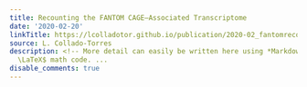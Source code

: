 ```yaml
---
title: Recounting the FANTOM CAGE–Associated Transcriptome
date: '2020-02-20'
linkTitle: https://lcolladotor.github.io/publication/2020-02_fantomrecount2/
source: L. Collado-Torres
description: <!-- More detail can easily be written here using *Markdown* and $\rm
  \LaTeX$ math code. ...
disable_comments: true
---
```

<!-- More detail can easily be written here using *Markdown* and $\rm \LaTeX$ math code. ...